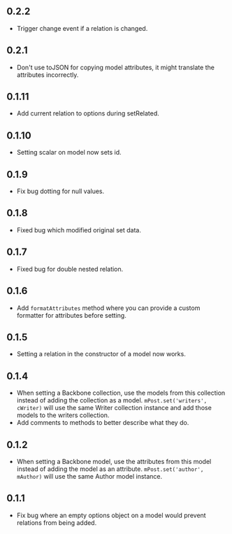 ## 0.2.2
- Trigger change event if a relation is changed.

## 0.2.1
- Don't use toJSON for copying model attributes, it might translate the attributes incorrectly.

## 0.1.11
- Add current relation to options during setRelated.

## 0.1.10
- Setting scalar on model now sets id.

## 0.1.9
- Fix bug dotting for null values.

## 0.1.8
- Fixed bug which modified original set data.

## 0.1.7
- Fixed bug for double nested relation.

## 0.1.6
- Add `formatAttributes` method where you can provide a custom formatter for attributes before setting.

## 0.1.5
- Setting a relation in the constructor of a model now works.

## 0.1.4
- When setting a Backbone collection, use the models from this collection instead of adding the collection as a model. `mPost.set('writers', cWriter)` will use the same Writer collection instance and add those models to the writers collection.
- Add comments to methods to better describe what they do.

## 0.1.2
- When setting a Backbone model, use the attributes from this model instead of adding the model as an attribute. `mPost.set('author', mAuthor)` will use the same Author model instance.

## 0.1.1
- Fix bug where an empty options object on a model would prevent relations from being added.
